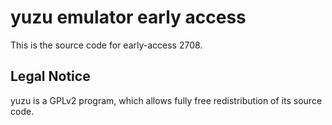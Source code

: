 yuzu emulator early access
=============

This is the source code for early-access 2708.

## Legal Notice

yuzu is a GPLv2 program, which allows fully free redistribution of its source code.